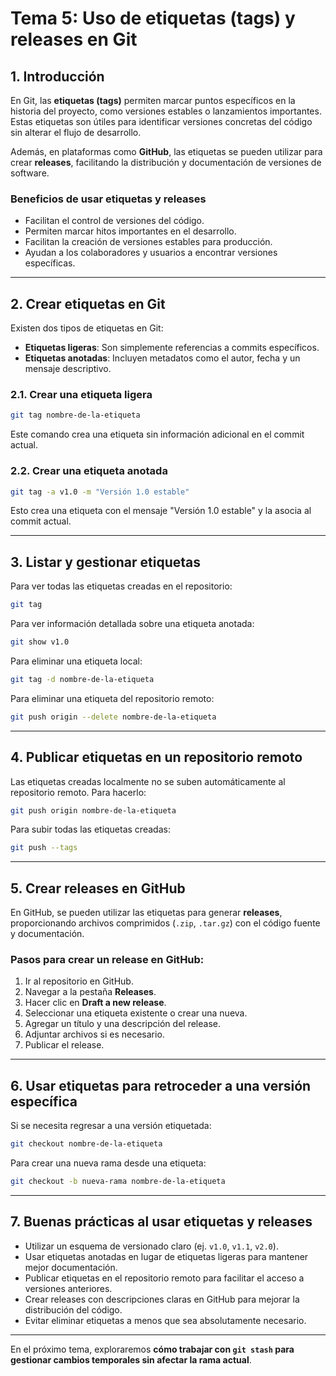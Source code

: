 # **Tema 5: Uso de etiquetas (tags) y releases en Git**

## **1. Introducción**

En Git, las **etiquetas (tags)** permiten marcar puntos específicos en la historia del proyecto, como versiones estables o lanzamientos importantes. Estas etiquetas son útiles para identificar versiones concretas del código sin alterar el flujo de desarrollo.

Además, en plataformas como **GitHub**, las etiquetas se pueden utilizar para crear **releases**, facilitando la distribución y documentación de versiones de software.

### **Beneficios de usar etiquetas y releases**

- Facilitan el control de versiones del código.
- Permiten marcar hitos importantes en el desarrollo.
- Facilitan la creación de versiones estables para producción.
- Ayudan a los colaboradores y usuarios a encontrar versiones específicas.

---

## **2. Crear etiquetas en Git**

Existen dos tipos de etiquetas en Git:

- **Etiquetas ligeras**: Son simplemente referencias a commits específicos.
- **Etiquetas anotadas**: Incluyen metadatos como el autor, fecha y un mensaje descriptivo.

### **2.1. Crear una etiqueta ligera**

```bash
git tag nombre-de-la-etiqueta
```

Este comando crea una etiqueta sin información adicional en el commit actual.

### **2.2. Crear una etiqueta anotada**

```bash
git tag -a v1.0 -m "Versión 1.0 estable"
```

Esto crea una etiqueta con el mensaje "Versión 1.0 estable" y la asocia al commit actual.

---

## **3. Listar y gestionar etiquetas**

Para ver todas las etiquetas creadas en el repositorio:

```bash
git tag
```

Para ver información detallada sobre una etiqueta anotada:

```bash
git show v1.0
```

Para eliminar una etiqueta local:

```bash
git tag -d nombre-de-la-etiqueta
```

Para eliminar una etiqueta del repositorio remoto:

```bash
git push origin --delete nombre-de-la-etiqueta
```

---

## **4. Publicar etiquetas en un repositorio remoto**

Las etiquetas creadas localmente no se suben automáticamente al repositorio remoto. Para hacerlo:

```bash
git push origin nombre-de-la-etiqueta
```

Para subir todas las etiquetas creadas:

```bash
git push --tags
```

---

## **5. Crear releases en GitHub**

En GitHub, se pueden utilizar las etiquetas para generar **releases**, proporcionando archivos comprimidos (`.zip`, `.tar.gz`) con el código fuente y documentación.

### **Pasos para crear un release en GitHub:**

1. Ir al repositorio en GitHub.
2. Navegar a la pestaña **Releases**.
3. Hacer clic en **Draft a new release**.
4. Seleccionar una etiqueta existente o crear una nueva.
5. Agregar un título y una descripción del release.
6. Adjuntar archivos si es necesario.
7. Publicar el release.

---

## **6. Usar etiquetas para retroceder a una versión específica**

Si se necesita regresar a una versión etiquetada:

```bash
git checkout nombre-de-la-etiqueta
```

Para crear una nueva rama desde una etiqueta:

```bash
git checkout -b nueva-rama nombre-de-la-etiqueta
```

---

## **7. Buenas prácticas al usar etiquetas y releases**

- Utilizar un esquema de versionado claro (ej. `v1.0`, `v1.1`, `v2.0`).
- Usar etiquetas anotadas en lugar de etiquetas ligeras para mantener mejor documentación.
- Publicar etiquetas en el repositorio remoto para facilitar el acceso a versiones anteriores.
- Crear releases con descripciones claras en GitHub para mejorar la distribución del código.
- Evitar eliminar etiquetas a menos que sea absolutamente necesario.

---

En el próximo tema, exploraremos **cómo trabajar con `git stash` para gestionar cambios temporales sin afectar la rama actual**.
